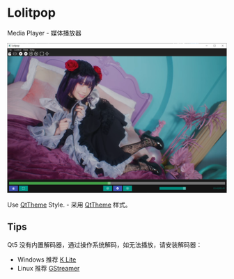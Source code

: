 # Lolitpop

Media Player - 媒体播放器

![Preview](./doc/preview.png)

Use [QtTheme](https://github.com/hubenchang0515/QtTheme) Style. - 采用 [QtTheme](https://github.com/hubenchang0515/QtTheme) 样式。

## Tips

Qt5 没有内置解码器，通过操作系统解码，如无法播放，请安装解码器：  

* Windows 推荐  [K Lite](https://codecguide.com/)
* Linux 推荐 [GStreamer](https://gstreamer.freedesktop.org/)